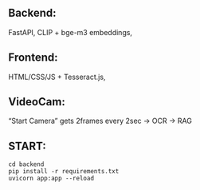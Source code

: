 ## Backend: 
FastAPI, CLIP + bge-m3 embeddings, 

## Frontend: 
HTML/CSS/JS + Tesseract.js,

## VideoCam: 
“Start Camera” gets 2frames every 2sec -> OCR -> RAG


## START:
```
cd backend
pip install -r requirements.txt
uvicorn app:app --reload
```
